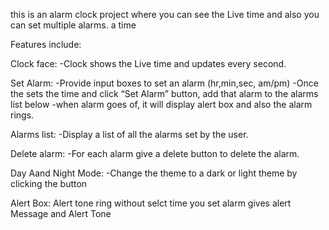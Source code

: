 this is an alarm clock project where you can see the Live time and also you can set multiple alarms. a  time

Features include:

Clock face: -Clock shows the Live time and updates every second.

Set Alarm: -Provide input boxes to set an alarm (hr,min,sec, am/pm) -Once the sets the time and click “Set Alarm” button, add that alarm to the alarms list below -when alarm goes of, it will display alert box and also the alarm rings.

Alarms list: -Display a list of all the alarms set by the user.

Delete alarm: -For each alarm give a delete button to delete the alarm.

Day Aand Night Mode: -Change the theme to a dark or light theme by clicking the button

Alert Box: Alert tone ring without selct time you set alarm gives alert Message and Alert Tone
